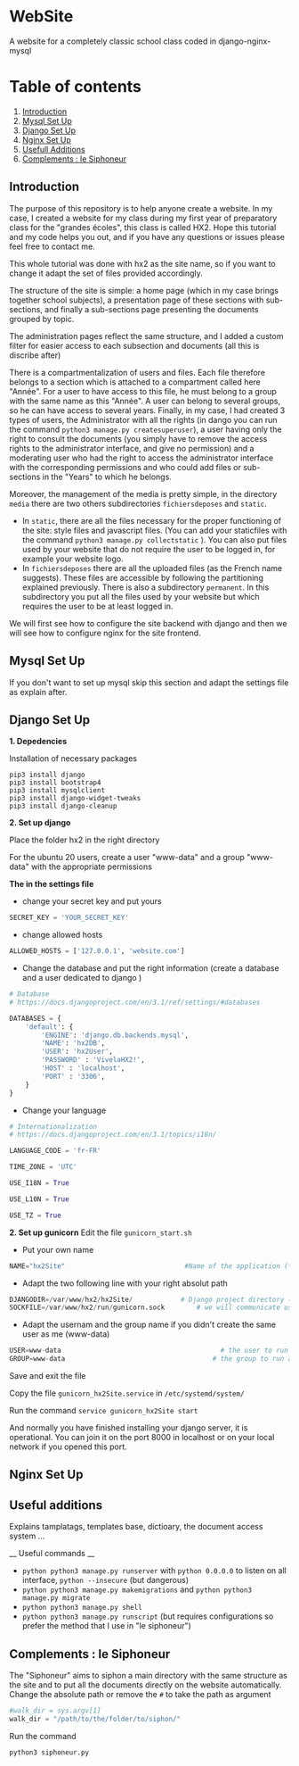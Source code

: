 # WebSite
A website for a completely classic school class coded in django-nginx-mysql

# Table of contents
1. [Introduction](#introduction)
2. [Mysql Set Up](#Mysql)
3. [Django Set Up](#Django)
4. [Nginx Set Up](#Nginx)
5. [Usefull Additions](#Additions)
6. [Complements : le Siphoneur](#Siphoneur)

## Introduction <a name="introduction"></a>
The purpose of this repository is to help anyone create a website. In my case, I created a website for my class during my first year of preparatory class for the "grandes écoles", this class is called HX2. Hope this tutorial and my code helps you out, and if you have any questions or issues please feel free to contact me.

This whole tutorial was done with hx2 as the site name, so if you want to change it adapt the set of files provided accordingly. 

The structure of the site is simple: a home page (which in my case brings together school subjects), a presentation page of these sections with sub-sections, and finally a sub-sections page presenting the documents grouped by topic.

The administration pages reflect the same structure, and I added a custom filter for easier access to each subsection and documents (all this is discribe after)

There is a compartmentalization of users and files. Each file therefore belongs to a section which is attached to a compartment called here "Année". For a user to have access to this file, he must belong to a group with the same name as this "Année". A user can belong to several groups, so he can have access to several years. Finally, in my case, I had created 3 types of users, the Administrator with all the rights (in dango you can run the command ```python3 manage.py createsuperuser```), a user having only the right to consult the documents (you simply have to remove the access rights to the administrator interface, and give no permission) and a moderating user who had the right to access the administrator interface with the corresponding permissions and who could add files or sub-sections in the "Years" to which he belongs. 

Moreover, the management of the media is pretty simple, in the directory ```media``` there are two others subdirectories ```fichiersdeposes``` and ```static```.
* In ```static```, there are all the files necessary for the proper functioning of the site: style files and javascript files. (You can add your staticfiles with the command ```python3 manage.py collectstatic``` ). You can also put files used by your website that do not require the user to be logged in, for example your website logo. 
* In ```fichiersdeposes``` there are all the uploaded files (as the French name suggests). These files are accessible by following the partitioning explained previously. There is also a subdirectory ```permanent```. In this subdirectory you put all the files used by your website but which requires the user to be at least logged in. 

We will first see how to configure the site backend with django and then we will see how to configure nginx for the site frontend. 

## Mysql Set Up <a name="Mysql"></a>
If you don't want to set up mysql skip this section and adapt the settings file as explain after.

## Django Set Up <a name="Django"></a>
__1. Depedencies__

Installation of necessary packages 
```
pip3 install django 
pip3 install bootstrap4
pip3 install mysqlclient 
pip3 install django-widget-tweaks 
pip3 install django-cleanup
```

__2. Set up django__

Place the folder hx2 in the right directory

For the ubuntu 20 users, create a user "www-data" and a group "www-data" with the appropriate permissions

__The in the settings file__
   * change your secret key and put yours
```python
SECRET_KEY = 'YOUR_SECRET_KEY'
```
   * change allowed hosts
```python
ALLOWED_HOSTS = ['127.0.0.1', 'website.com']
```
   * Change the database and put the right information (create a database and a user dedicated to django )
```python
# Database
# https://docs.djangoproject.com/en/3.1/ref/settings/#databases

DATABASES = {
    'default': {
        'ENGINE': 'django.db.backends.mysql',
        'NAME': 'hx2DB',
        'USER': 'hx2User',
        'PASSWORD' : 'VivelaHX2!',
        'HOST' : 'localhost',
        'PORT' : '3306',
    }
}
```

   * Change your language
```python
# Internationalization
# https://docs.djangoproject.com/en/3.1/topics/i18n/

LANGUAGE_CODE = 'fr-FR'

TIME_ZONE = 'UTC'

USE_I18N = True

USE_L10N = True

USE_TZ = True
```


__2. Set up gunicorn__
Edit the file ```gunicorn_start.sh```
* Put your own name
```python
NAME="hx2Site"                              #Name of the application (*)
```

* Adapt the two following line with your right absolut path
```python
DJANGODIR=/var/www/hx2/hx2Site/            # Django project directory (*)
SOCKFILE=/var/www/hx2/run/gunicorn.sock        # we will communicate using this unix socket (*)

```

* Adapt the usernam and the group name if you didn't create the same user as me (www-data)
```python
USER=www-data                                        # the user to run as (*)
GROUP=www-data                                     # the group to run as (*)
```
Save and exit the file

Copy the file ```gunicorn_hx2Site.service``` in ```/etc/systemd/system/```

Run the command ```service gunicorn_hx2Site start```

And normally you have finished installing your django server, it is operational. You can join it on the port 8000 in localhost or on your local network if you opened this port.

## Nginx Set Up <a name="Nginx"></a>

## Useful additions  <a name="Additions"></a>

Explains tamplatags, templates base, dictioary, the document access system  ...

__ Useful commands __ 
* ```python python3 manage.py runserver``` with ```python 0.0.0.0``` to listen on all interface, ```python --insecure``` (but dangerous)
* ```python python3 manage.py makemigrations``` and ```python python3 manage.py migrate```
* ```python python3 manage.py shell```
* ```python python3 manage.py runscript``` (but requires configurations so prefer the method that I use in "le siphoneur")


## Complements : le Siphoneur <a name="Siphoneur"></a>
The "Siphoneur" aims to siphon a main directory with the same structure as the site and to put all the documents directly on the website automatically. 
Change the absolute path or remove the ```#``` to take the path as argument
```python
#walk_dir = sys.argv[1]
walk_dir = "/path/to/the/folder/to/siphon/"
```

Run the command

```python
python3 siphoneur.py
```
